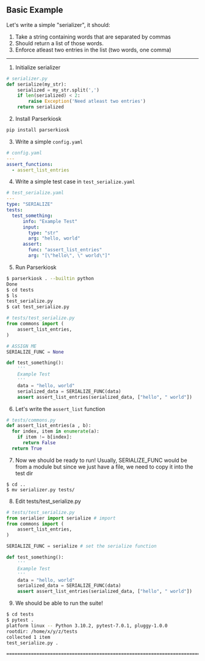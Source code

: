 ## Basic Example
Let's write a simple "serializer", it should:
1. Take a string containing words that are separated by commas
2. Should return a list of those words. 
3. Enforce atleast two entries in the list (two words, one comma)
---
1. Initialize serializer

``` python
# serializer.py
def serialize(my_str):
    serialized = my_str.split(',')
    if len(serialized) < 2:
        raise Exception('Need atleast two entries')
    return serialized
```
2. Install Parserkiosk
``` bash
pip install parserkiosk
```
3. Write a simple ```config.yaml```
``` yaml
# config.yaml
---
assert_functions:
  - assert_list_entries
```
4. Write a simple test case in ```test_serialize.yaml```
``` yaml
# test_serialize.yaml
---
type: "SERIALIZE"
tests:
  test_something:
      info: "Example Test"
      input:
        type: "str"
        arg: "hello, world"
      assert:
        func: "assert_list_entries"
        arg: "[\"hello\", \" world\"]"
```
5. Run Parserkiosk
``` bash
$ parserkiosk . --builtin python
Done
$ cd tests
$ ls
test_serialize.py
$ cat test_serialize.py
```
``` python
# tests/test_serialize.py
from commons import (
    assert_list_entries,
)

# ASSIGN ME
SERIALIZE_FUNC = None

def test_something():
    '''
    Example Test
    '''
    data = "hello, world"
    serialized_data = SERIALIZE_FUNC(data)
    assert assert_list_entries(serialized_data, ["hello", " world"])
```
6. Let's write the ``assert_list`` function
``` python
# tests/commons.py
def assert_list_entries(a , b):
  for index, item in enumerate(a):
    if item != b[index]:
      return False
  return True
```
7. Now we should be ready to run! Usually, SERIALIZE_FUNC would be from a module but since we just have a file, we need to copy it into the test dir
```
$ cd ..
$ mv serializer.py tests/
```
8. Edit tests/test_serialize.py
``` python
# tests/test_serialize.py
from serialier import serialize # import
from commons import (
    assert_list_entries,
)

SERIALIZE_FUNC = serialize # set the serialize function

def test_something():
    '''
    Example Test
    '''
    data = "hello, world"
    serialized_data = SERIALIZE_FUNC(data)
    assert assert_list_entries(serialized_data, ["hello", " world"])
```
9. We should be able to run the suite!
``` bash
$ cd tests
$ pytest .
platform linux -- Python 3.10.2, pytest-7.0.1, pluggy-1.0.0
rootdir: /home/x/y/z/tests
collected 1 item
test_serialize.py .                                                                                                                                                                                         [100%]

================================================================================================ 1 passed in 0.01s ================================================================================================

```
